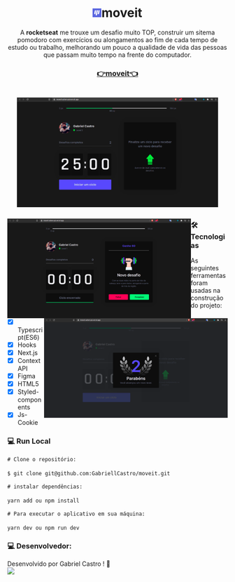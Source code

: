 <h1 align="center"><img height="20" src="/public/favicon.png">moveit</h1>  
<p align="center">A <strong>rocketseat</strong> me trouxe um desafio muito TOP, construir um sitema pomodoro com exercícios ou alongamentos ao fim de cada tempo de estudo ou trabalho, melhorando um pouco a qualidade de vida das pessoas que passam muito tempo na frente do computador.</p>  

<h3 align="center"><a href="https://moveit-ashen-psi.vercel.app/">👉moveit👈</a> </h3>
<h1 align="center">
  <img height="250" src="/public/moveit3.png">
</h1>

<img align="left" height="227" src="/public/Moveit.png">   
<img align="right" height="227" src="/public/moveit2.png">   


### 🛠 Tecnologias

As seguintes ferramentas foram usadas na construção do projeto:

- [x] Typescript(ES6)
- [x] Hooks
- [x] Next.js
- [x] Context API
- [x] Figma
- [x] HTML5
- [x] Styled-components
- [x] Js-Cookie

### 💻 Run Local

```
# Clone o repositório:

$ git clone git@github.com:GabriellCastro/moveit.git
```

```
# instalar dependências:

yarn add ou npm install
```

```
# Para executar o aplicativo em sua máquina:

yarn dev ou npm run dev
```
### 💻 Desenvolvedor:

Desenvolvido por Gabriel Castro ! 🥇  
<kbd>
    <img src="https://avatars.githubusercontent.com/u/61993679?s=460&u=970a557bb6ad3bf6ff644dc20d5b6d3cdd753a93&v=4" width="100px;" />
 </kbd>
